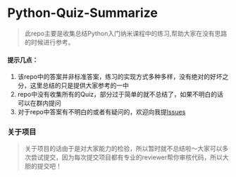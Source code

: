 # Python-Quiz-Summarize
> 此repo主要是收集总结Python入门纳米课程中的练习,帮助大家在没有思路的时候进行参考。

#### 提示几点：
1. 该repo中的答案并非标准答案，练习的实现方式多种多样，没有绝对的好坏之分，这里总结的只是提供大家参考的一中
2. repo中没有收集所有的Quiz，部分过于简单的就不总结了，如果不明白的话可以在群内提问
3. 对于repo中答案有不明白的或者有疑问的，欢迎向我提[Issues](https://github.com/Xiankai-Wan/Python-Quiz-Summarize/issues)

### 关于项目
> 关于项目的话由于是对大家能力的检验，所以暂时就不总结啦～大家可以多次尝试提交，因为每次提交项目都有专业的reviewer帮你审核代码，所以大胆的提交吧！
